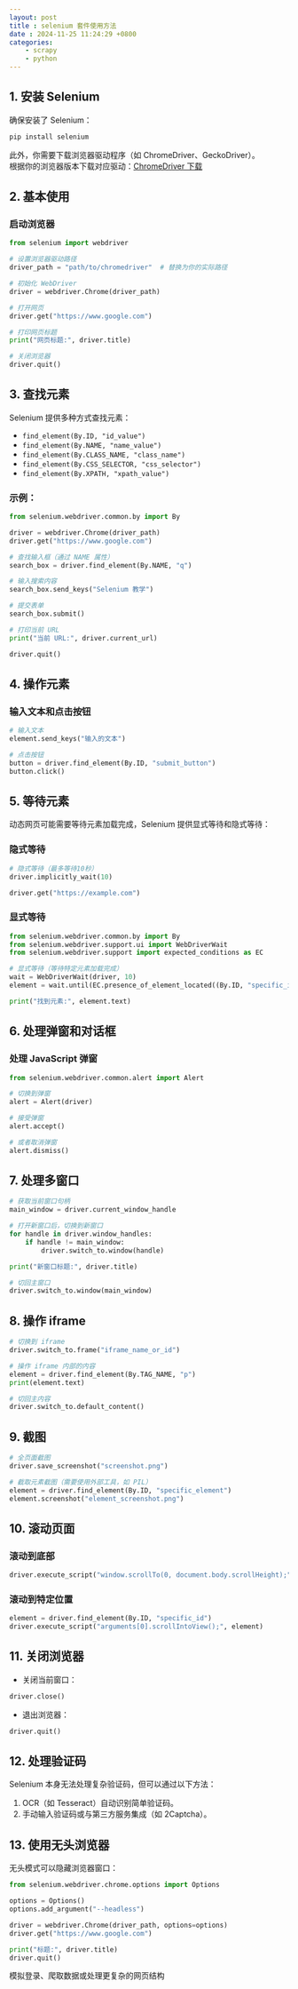 ```yaml
---
layout: post
title : selenium 套件使用方法
date : 2024-11-25 11:24:29 +0800
categories: 
    - scrapy
    - python
---
```


## **1. 安装 Selenium**
确保安装了 Selenium：
```bash
pip install selenium
```

此外，你需要下载浏览器驱动程序（如 ChromeDriver、GeckoDriver）。  
根据你的浏览器版本下载对应驱动：[ChromeDriver 下载](https://chromedriver.chromium.org/)

## **2. 基本使用**
### **启动浏览器**
```python
from selenium import webdriver

# 设置浏览器驱动路径
driver_path = "path/to/chromedriver"  # 替换为你的实际路径

# 初始化 WebDriver
driver = webdriver.Chrome(driver_path)

# 打开网页
driver.get("https://www.google.com")

# 打印网页标题
print("网页标题:", driver.title)

# 关闭浏览器
driver.quit()
```

## **3. 查找元素**
Selenium 提供多种方式查找元素：
- `find_element(By.ID, "id_value")`
- `find_element(By.NAME, "name_value")`
- `find_element(By.CLASS_NAME, "class_name")`
- `find_element(By.CSS_SELECTOR, "css_selector")`
- `find_element(By.XPATH, "xpath_value")`

### 示例：
```python
from selenium.webdriver.common.by import By

driver = webdriver.Chrome(driver_path)
driver.get("https://www.google.com")

# 查找输入框（通过 NAME 属性）
search_box = driver.find_element(By.NAME, "q")

# 输入搜索内容
search_box.send_keys("Selenium 教学")

# 提交表单
search_box.submit()

# 打印当前 URL
print("当前 URL:", driver.current_url)

driver.quit()
```

## **4. 操作元素**
### 输入文本和点击按钮
```python
# 输入文本
element.send_keys("输入的文本")

# 点击按钮
button = driver.find_element(By.ID, "submit_button")
button.click()
```

## **5. 等待元素**
动态网页可能需要等待元素加载完成，Selenium 提供显式等待和隐式等待：

### 隐式等待
```python
# 隐式等待（最多等待10秒）
driver.implicitly_wait(10)

driver.get("https://example.com")
```

### 显式等待
```python
from selenium.webdriver.common.by import By
from selenium.webdriver.support.ui import WebDriverWait
from selenium.webdriver.support import expected_conditions as EC

# 显式等待（等待特定元素加载完成）
wait = WebDriverWait(driver, 10)
element = wait.until(EC.presence_of_element_located((By.ID, "specific_id")))

print("找到元素:", element.text)
```

## **6. 处理弹窗和对话框**
### 处理 JavaScript 弹窗
```python
from selenium.webdriver.common.alert import Alert

# 切换到弹窗
alert = Alert(driver)

# 接受弹窗
alert.accept()

# 或者取消弹窗
alert.dismiss()
```

## **7. 处理多窗口**
```python
# 获取当前窗口句柄
main_window = driver.current_window_handle

# 打开新窗口后，切换到新窗口
for handle in driver.window_handles:
    if handle != main_window:
        driver.switch_to.window(handle)

print("新窗口标题:", driver.title)

# 切回主窗口
driver.switch_to.window(main_window)
```

## **8. 操作 iframe**
```python
# 切换到 iframe
driver.switch_to.frame("iframe_name_or_id")

# 操作 iframe 内部的内容
element = driver.find_element(By.TAG_NAME, "p")
print(element.text)

# 切回主内容
driver.switch_to.default_content()
```

## **9. 截图**
```python
# 全页面截图
driver.save_screenshot("screenshot.png")

# 截取元素截图（需要使用外部工具，如 PIL）
element = driver.find_element(By.ID, "specific_element")
element.screenshot("element_screenshot.png")
```

## **10. 滚动页面**
### 滚动到底部
```python
driver.execute_script("window.scrollTo(0, document.body.scrollHeight);")
```

### 滚动到特定位置
```python
element = driver.find_element(By.ID, "specific_id")
driver.execute_script("arguments[0].scrollIntoView();", element)
```

## **11. 关闭浏览器**
- 关闭当前窗口：
```python
driver.close()
```

- 退出浏览器：
```python
driver.quit()
```

## **12. 处理验证码**
Selenium 本身无法处理复杂验证码，但可以通过以下方法：
1. OCR（如 Tesseract）自动识别简单验证码。
2. 手动输入验证码或与第三方服务集成（如 2Captcha）。

## **13. 使用无头浏览器**
无头模式可以隐藏浏览器窗口：
```python
from selenium.webdriver.chrome.options import Options

options = Options()
options.add_argument("--headless")

driver = webdriver.Chrome(driver_path, options=options)
driver.get("https://www.google.com")

print("标题:", driver.title)
driver.quit()
```

模拟登录、爬取数据或处理更复杂的网页结构